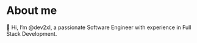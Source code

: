 # About me

👋 Hi, I’m @dev2xl, a passionate Software Engineer with experience in Full Stack Development.

<!---
dev2xl/dev2xl is a ✨ special ✨ repository because its `README.md` (this file) appears on your GitHub profile.
You can click the Preview link to take a look at your changes.
--->
